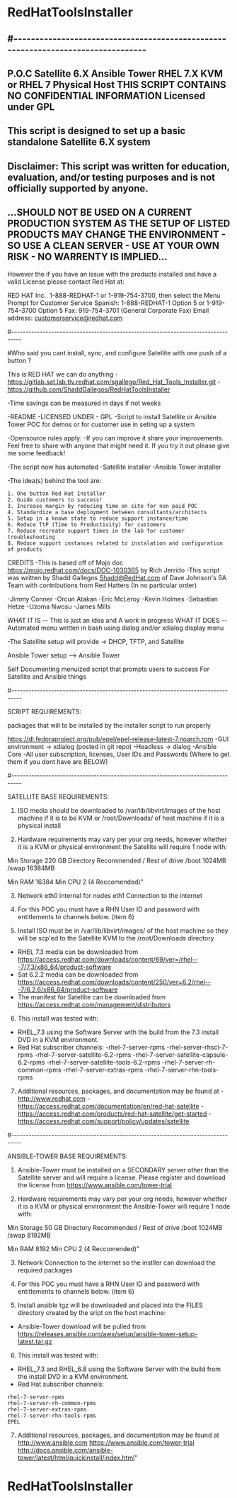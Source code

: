 # RedHatToolsInstaller
#---------------------------------------------------------------------------------
-
P.O.C Satellite 6.X Ansible Tower RHEL 7.X KVM or RHEL 7 Physical Host  THIS SCRIPT CONTAINS NO CONFIDENTIAL INFORMATION  Licensed under GPL
-
This script is designed to set up a basic standalone Satellite 6.X system
-
Disclaimer: This script was written for education, evaluation, and/or testing  purposes and is not officially supported by anyone.
 -
...SHOULD NOT BE USED ON A CURRENT PRODUCTION SYSTEM AS THE SETUP OF LISTED PRODUCTS MAY CHANGE THE ENVIRONMENT - SO USE A CLEAN SERVER - USE AT YOUR OWN RISK - NO WARRENTY IS IMPLIED...
-
  However the if you have an issue with the products installed and have a valid License please contact Red Hat at:
  
  RED HAT Inc..
  1-888-REDHAT-1 or 1-919-754-3700, then select the Menu Prompt for Customer Service
  Spanish: 1-888-REDHAT-1 Option 5 or 1-919-754-3700 Option 5
  Fax: 919-754-3701 (General Corporate Fax)
  Email address: customerservice@redhat.com
  
#---------------------------------------------------------------------------------

#Who said you cant install, sync, and configure Satellite with one push of a button ?

This is RED HAT we can do anything
-https://gitlab.sat.lab.tlv.redhat.com/sgallego/Red_Hat_Tools_Installer.git
-https://github.com/ShaddGallegos/RedHatToolsInstaller

-Time savings can be measured in days if not weeks

-README
-LICENSED UNDER - GPL 
-Script to install Satellite or Ansible Tower POC for demos or for customer use in seting up a system

-Opensource rules apply: 
	-If you can improve it share your improvements. Feel free to share with anyone that might need it. If you try it out please give me some feedback!

-The script now has automated 
	-Satellite installer
	-Ansible Tower installer

-The idea(s) behind the tool are:

    1. One button Red Hat Installer
    2. Guide customers to success!
    3. Increase margin by reducing time on site for non paid POC 
    4. Standardize a base deployment between consultants/architects
    5. Setup in a known state to reduce support instance/time
    6. Reduce TtP (Time to Productivity) for customers
    7. Reduce recreate support times in the lab for customer troubleshooting
    8. Reduce support instances related to instalation and configuration of products 


CREDITS
-This is based off of Mojo doc https://mojo.redhat.com/docs/DOC-1030365 by Rich Jerrido
-This script was written by Shadd Gallegos Shadd@RedHat.com of Dave 
Johnson's SA Team with contributions from Red Hatters (In no particular order) 

 -Jimmy Conner
 -Orcun Atakan
 -Eric McLeroy
 -Kevin Holmes
 -Sebastian Hetze
 -Uzoma Nwosu
 -James Mills

WHAT IT IS -- This is just an idea and A work in progress
WHAT IT DOES -- Automated menu written in bash using dialog and/or xdialog display menu

-The Satellite setup will provide -> DHCP, TFTP, and  Satellite

Ansible Tower setup  --> Ansible Tower 

Self Documenting menuized script that prompts users to success For Satellite and Ansible things

#---------------------------------------------------------------------------------

SCRIPT REQUIREMENTS:

packages that will to be installed by the installer script to run properly

https://dl.fedoraproject.org/pub/epel/epel-release-latest-7.noarch.rpm
-GUI environment -> xdialog (posted in git repo)
-Headless -> dialog
-Ansible Core
-All user subscription, licenses, User IDs and Passwords (Where to get them if you dont have are BELOW) 

#---------------------------------------------------------------------------------

 SATELLITE BASE REQUIREMENTS:

  1. ISO media should be downloaded to /var/lib/libvirt/images of the host machine if it is to be KVM 
     or /root/Downloads/ of host machine if it is a physical install

  2. Hardware requirements may vary per your org needs, however whether 
    it is a KVM or physical environment the Satellite will require 1 node with:

   Min Storage 220 GB
    Directory  Recommended
    /   Rest of drive
    /boot   1024MB
    /swap   16384MB

   Min RAM    16384
   Min CPU    2 (4 Reccomended)"

  3. Network
   eth0 internal for nodes 
   eth1 Connection to the internet
  
  4. For this POC you must have a RHN User ID and password with entitlements to channels below. (item 6)
  
  5. Install ISO must be in /var/lib/libvirt/images/ of the host machine so they will be scp'ed to the Satellite KVM to the /root/Downloads directory

   * RHEL 7.3 media can be downloaded from https://access.redhat.com/downloads/content/69/ver=/rhel---7/7.3/x86_64/product-software
   * Sat 6.2.2 media can be downloaded from https://access.redhat.com/downloads/content/250/ver=6.2/rhel---7/6.2.6/x86_64/product-software
   * The manifest for Satellite can be downloaded from https://access.redhat.com/management/distributors

  6. This install was tested with:
   * RHEL_7.3 using the Software Server with the build from the 7.3 install DVD in a KVM environment.
   * Red Hat subscriber channels:
    -rhel-7-server-rpms
    -rhel-server-rhscl-7-rpms
    -rhel-7-server-satellite-6.2-rpms
    -rhel-7-server-satellite-capsule-6.2-rpms
    -rhel-7-server-satellite-tools-6.2-rpms
    -rhel-7-server-rh-common-rpms
    -rhel-7-server-extras-rpms
    -rhel-7-server-rhn-tools-rpms

  7. Additional resources, packages, and documentation may be found at 
   -http://www.redhat.com
   -https://access.redhat.com/documentation/en/red-hat-satellite
   -https://access.redhat.com/products/red-hat-satellite/get-started
   -https://access.redhat.com/support/policy/updates/satellite

#---------------------------------------------------------------------------------

 ANSIBLE-TOWER BASE REQUIREMENTS:

  1. Ansible-Tower must be installed on a SECONDARY server other than the Satellite server and will require a license.
   Please register and download the license from https://www.ansible.com/tower-trial

  2. Hardware requirements may vary per your org needs, however whether 
    it is a KVM or physical environment the Ansible-Tower will require 1 node with:

   Min Storage 50 GB
    Directory  Recommended
    /   Rest of drive
    /boot   1024MB
    /swap   8192MB

   Min RAM    8192
   Min CPU    2 (4 Reccomended)"


  3. Network
   Connection to the internet so the instller can download the required packages
  
  4. For this POC you must have a RHN User ID and password with entitlements
    to channels below. (item 6)
  
  5. Install ansible tgz will be downloaded and placed into the FILES directory created by the sript on the host machine:

   * Ansible-Tower download will be pulled from https://releases.ansible.com/awx/setup/ansible-tower-setup-latest.tar.gz
   
  6. This install was tested with:
   * RHEL_7.3 and RHEL_6.8 using the Software Server with the build from the install DVD in a KVM environment.
   * Red Hat subscriber channels:
   
    rhel-7-server-rpms
    rhel-7-server-rh-common-rpms
    rhel-7-server-extras-rpms
    rhel-7-server-rhn-tools-rpms
    EPEL

  7. Additional resources, packages, and documentation may be found at 
   http://www.ansible.com
    https://www.ansible.com/tower-trial
   http://docs.ansible.com/ansible-tower/latest/html/quickinstall/index.html"

# RedHatToolsInstaller
